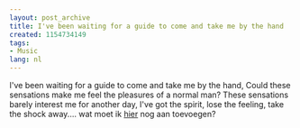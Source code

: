 ```yaml
---
layout: post_archive
title: I've been waiting for a guide to come and take me by the hand
created: 1154734149
tags:
- Music
lang: nl
---
```

I've been waiting for a guide to come and take me by the hand, Could these sensations make me feel the pleasures of a normal man? These sensations barely interest me for another day, I've got the spirit, lose the feeling, take the shock away.... wat moet ik [hier](http://www.dcs.ed.ac.uk/home/cxl/music/joy.division/unknown.pleasures) nog aan toevoegen?
